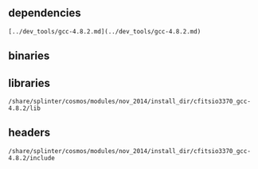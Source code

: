 ## dependencies

	[../dev_tools/gcc-4.8.2.md](../dev_tools/gcc-4.8.2.md)

## binaries


## libraries

	/share/splinter/cosmos/modules/nov_2014/install_dir/cfitsio3370_gcc-4.8.2/lib

## headers

	/share/splinter/cosmos/modules/nov_2014/install_dir/cfitsio3370_gcc-4.8.2/include
